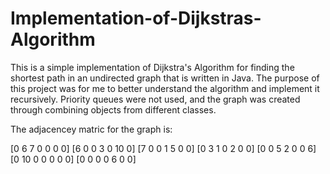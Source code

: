 # Implementation-of-Dijkstras-Algorithm

This is a simple implementation of Dijkstra's Algorithm for finding the shortest path in an undirected graph that is written in Java.
The purpose of this project was for me to better understand the algorithm and implement it recursively. 
Priority queues were not used, and the graph was created through combining objects from different classes. 

The adjacencey matric for the graph is:

[0  6  7  0  0  0  0]
[6  0  0  3  0  10 0]
[7  0  0  1  5  0  0]
[0  3  1  0  2  0  0]
[0  0  5  2  0  0  6]
[0  10 0  0  0  0  0]
[0  0  0  0  6  0  0]
